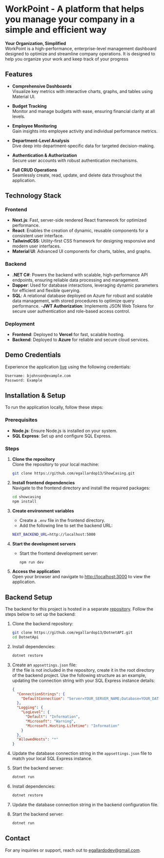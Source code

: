 # WorkPoint - A platform that helps you manage your company in a simple and efficient way

**Your Organization, Simplified**  
WorkPoint is a high-performance, enterprise-level management dashboard designed to optimize and streamline company operations. It is designed to help you organize your work and keep track of your progress
## Features

- **Comprehensive Dashboards**  
  Visualize key metrics with interactive charts, graphs, and tables using Material UI.

- **Budget Tracking**  
  Monitor and manage budgets with ease, ensuring financial clarity at all levels.

- **Employee Monitoring**  
  Gain insights into employee activity and individual performance metrics.

- **Department-Level Analysis**  
  Dive deep into department-specific data for targeted decision-making.

- **Authentication & Authorization**  
  Secure user accounts with robust authentication mechanisms.

- **Full CRUD Operations**  
  Seamlessly create, read, update, and delete data throughout the application.

## Technology Stack

### Frontend
- **Next.js**: Fast, server-side rendered React framework for optimized performance.
- **React**: Enables the creation of dynamic, reusable components for a consistent user interface.
- **TailwindCSS**: Utility-first CSS framework for designing responsive and modern user interfaces.  
- **Material UI**: Advanced UI components for charts, tables, and graphs.

### Backend
- **.NET C#**: Powers the backend with scalable, high-performance API endpoints, ensuring reliable data processing and management.
- **Dapper**: Used for database interactions, leveraging dynamic parameters for efficient and flexible querying.
- **SQL**: A relational database deployed on Azure for robust and scalable data management, with stored procedures to optimize query performance.
-**JWT Authorization**: Implements JSON Web Tokens for secure user authentication and role-based access control.
  
### Deployment
- **Frontend**: Deployed to **Vercel** for fast, scalable hosting.  
- **Backend**: Deployed to **Azure** for reliable and secure cloud services.

## Demo Credentials

Experience the application [live](https://frontend-orcin-six-60.vercel.app/) using the following credentials:

```bash
Username: bjohnson@example.com
Password: Example
```

## Installation & Setup

To run the application locally, follow these steps:

### Prerequisites
- **Node.js**: Ensure Node.js is installed on your system.
- **SQL Express**: Set up and configure SQL Express.

### Steps

1. **Clone the repository**  
   Clone the repository to your local machine:

   ```bash
   git clone https://github.com/egallardop13/ShowCasing.git
   ```

2. **Install frontend dependencies**  
   Navigate to the frontend directory and install the required packages:

   ```bash
   cd showcasing
   npm install
   ```

3. **Create environment variables**  
   - Create a `.env` file in the frontend directory.  
   - Add the following line to set the backend URL:  
   ```bash
   NEXT_BACKEND_URL=http://localhost:5000
   
4. **Start the development servers**  

   - Start the frontend development server:

     ```bash
     npm run dev
     ```

5. **Access the application**  
   Open your browser and navigate to [http://localhost:3000](http://localhost:3000) to view the application.

## Backend Setup

The backend for this project is hosted in a separate [repository](https://github.com/Emilio-Morales/WorkPoint-Backend.git). Follow the steps below to set up the backend:

1. Clone the backend repository:
   ```bash
   git clone https://github.com/egallardop13/DotnetAPI.git
   cd DotnetApi
   ```

2. Install dependencies:
   ```bash
   dotnet restore
   ```

3. Create an `appsettings.json` file:  
   If the file is not included in the repository, create it in the root directory of the backend project. Use the following structure as an example, updating the connection string with your SQL Express instance details:
   ```json
   {
     "ConnectionStrings": {
       "DefaultConnection": "Server=YOUR_SERVER_NAME;Database=YOUR_DATABASE_NAME;Trusted_Connection=True;"
     },
     "Logging": {
       "LogLevel": {
         "Default": "Information",
         "Microsoft": "Warning",
         "Microsoft.Hosting.Lifetime": "Information"
       }
     },
     "AllowedHosts": "*"
   }
   ```

4. Update the database connection string in the `appsettings.json` file to match your local SQL Express instance.

5. Start the backend server:
   ```bash
   dotnet run
   ```

2. Install dependencies:
   ```bash
   dotnet restore
   ```

3. Update the database connection string in the backend configuration file.

4. Start the backend server:
   ```bash
   dotnet run
   ```
## Contact

For any inquiries or support, reach out to [egallardodev@gmail.com](mailto:egallardodev@gmail.com).
